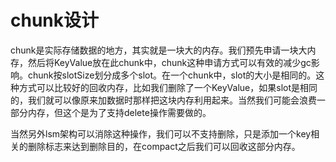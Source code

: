 # chunk设计

chunk是实际存储数据的地方，其实就是一块大的内存。我们预先申请一块大内存，然后将KeyValue放在此chunk中，chunk这种申请方式可以有效的减少gc影响。chunk按slotSize划分成多个slot。在一个chunk中，slot的大小是相同的。这种方式可以比较好的回收内存，比如我们删除了一个KeyValue，如果slot是相同的，我们就可以像原来加数据时那样把这块内存利用起来。当然我们可能会浪费一部分内存，但这个是为了支持delete操作需要做的。

当然另外lsm架构可以消除这种操作，我们可以不支持删除，只是添加一个key相关的删除标志来达到删除目的，在compact之后我们可以回收这部分内存。